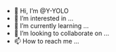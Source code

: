- 👋 Hi, I’m @Y-YOLO
- 👀 I’m interested in ...
- 🌱 I’m currently learning ...
- 💞️ I’m looking to collaborate on ...
- 📫 How to reach me ...

<!---
Y-YOLO/Y-YOLO is a ✨ special ✨ repository because its `README.md` (this file) appears on your GitHub profile.
You can click the Preview link to take a look at your changes.
--->
